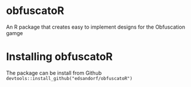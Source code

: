 # obfuscatoR
An R package that creates easy to implement designs for the Obfuscation gamge

#   Installing obfuscatoR
The package can be install from Github `devtools::install_github("edsandorf/obfuscatoR")`
